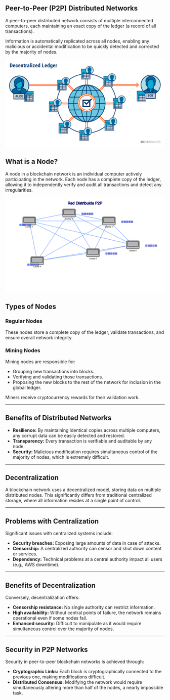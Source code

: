 ## **Peer-to-Peer (P2P) Distributed Networks**

A peer-to-peer distributed network consists of multiple interconnected computers, each maintaining an exact copy of the ledger (a record of all transactions).

Information is automatically replicated across all nodes, enabling any malicious or accidental modification to be quickly detected and corrected by the majority of nodes.

![network](https://raw.githubusercontent.com/AppsDevsLeon/Revista_blockchain/refs/heads/main/Day16/Images/2022-09-30_16-44-49-2f01f6aa2670c613df15c0aadae24c44.webp)

## **What is a Node?**

A node in a blockchain network is an individual computer actively participating in the network. Each node has a complete copy of the ledger, allowing it to independently verify and audit all transactions and detect any irregularities.

![node](https://github.com/AppsDevsLeon/Revista_blockchain/blob/main/Day16/Images/r2.png)

## **Types of Nodes**

### Regular Nodes
These nodes store a complete copy of the ledger, validate transactions, and ensure overall network integrity.

### Mining Nodes
Mining nodes are responsible for:
- Grouping new transactions into blocks.
- Verifying and validating those transactions.
- Proposing the new blocks to the rest of the network for inclusion in the global ledger.

Miners receive cryptocurrency rewards for their validation work.

---

## **Benefits of Distributed Networks**

- **Resilience:** By maintaining identical copies across multiple computers, any corrupt data can be easily detected and restored.
- **Transparency:** Every transaction is verifiable and auditable by any node.
- **Security:** Malicious modification requires simultaneous control of the majority of nodes, which is extremely difficult.

---

## **Decentralization**

A blockchain network uses a decentralized model, storing data on multiple distributed nodes. This significantly differs from traditional centralized storage, where all information resides at a single point of control.

---

## **Problems with Centralization**

Significant issues with centralized systems include:

- **Security breaches:** Exposing large amounts of data in case of attacks.
- **Censorship:** A centralized authority can censor and shut down content or services.
- **Dependency:** Technical problems at a central authority impact all users (e.g., AWS downtime).

---

## **Benefits of Decentralization**

Conversely, decentralization offers:

- **Censorship resistance:** No single authority can restrict information.
- **High availability:** Without central points of failure, the network remains operational even if some nodes fail.
- **Enhanced security:** Difficult to manipulate as it would require simultaneous control over the majority of nodes.

---

## **Security in P2P Networks**

Security in peer-to-peer blockchain networks is achieved through:

- **Cryptographic Links:** Each block is cryptographically connected to the previous one, making modifications difficult.
- **Distributed Consensus:** Modifying the network would require simultaneously altering more than half of the nodes, a nearly impossible task.


